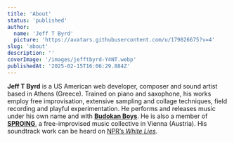 ```yaml
---
title: 'About'
status: 'published'
author:
  name: 'Jeff T Byrd'
  picture: 'https://avatars.githubusercontent.com/u/179826675?v=4'
slug: 'about'
description: ''
coverImage: '/images/jefftbyrd-Y4NT.webp'
publishedAt: '2025-02-15T16:06:29.884Z'
---
```


**Jeff T Byrd** is a US American web developer, composer and sound artist based in Athens (Greece). Trained on piano and saxophone, his works employ free improvisation, extensive sampling and collage techniques, field recording and playful experimentation. He performs and releases music under his own name and with [**Budokan Boys**](https://budokanboys.club/). He is also a member of [**SPROING**](https://www.instagram.com/sproingsounds/), a free-improvised music collective in Vienna (Austria). His soundtrack work can be heard on [NPR’s *White Lies*](https://www.npr.org/podcasts/510343/white-lies).